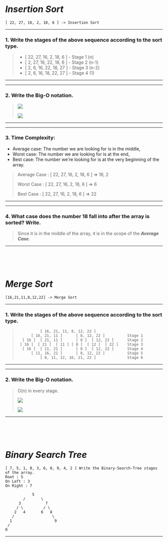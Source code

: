 # ***Insertion Sort***

```
[ 22, 27, 16, 2, 18, 6 ] -> Insertion Sort
```

---
### 1. Write the stages of the above sequence according to the sort type.
> - [ 22, 27, 16,  2, 18,  6 ] - Stage 1 (n)
> - [  2, 27, 16, 22, 18,  6 ] - Stage 2 (n-1)
> - [  2,  6, 16, 22, 18, 27 ] - Stage 3 (n-2)
> - [  2,  6, 16, 18, 22, 27 ] - Stage 4 (1)
---
---
### 2. Write the Big-O notation.
> ![](https://cdn.upload.systems/uploads/4PGINCcg.png)
> 
> ![](https://cdn.upload.systems/uploads/1bcmyjZs.png)
---
---
### 3. Time Complexity: 
* Average case: The number we are looking for is in the middle,
* Worst case: The number we are looking for is at the end,
* Best case: The number we're looking for is at the very beginning of the array.
> Average Case : [ 22, 27, 16, 2, 18, 6 ] => 16, 2
> 
> Worst Case : [ 22, 27, 16, 2, 18, 6 ] => 6
> 
> Best Case : [ 22, 27, 16, 2, 18, 6 ] => 22
---
---
### 4. What case does the number 18 fall into after the array is sorted? Write.
> Since it is in the middle of the array, it is in the scope of the ***Average Case***.
---

<br><br><br>

# ***Merge Sort***

```
[16,21,11,8,12,22] -> Merge Sort
```

---
### 1. Write the stages of the above sequence according to the sort type.
>               [ 16, 21, 11, 8, 12, 22 ]
>           [ 16, 21, 11 ]      [ 8, 12, 22 ]          Stage 1
>       [ 16 ]  [ 21, 11 ]      [ 8 ]  [ 12, 22 ]      Stage 2
>      [ 16 ]  [ 21 ]  [ 11 ] [ 8 ]  [ 12 ]  [ 22 ]    Stage 3
>       [ 16 ]  [ 11, 21 ]      [ 8 ]  [ 12, 22 ]      Stage 4
>           [ 11, 16, 21 ]      [ 8, 12, 22 ]          Stage 5
>               [ 8, 11, 12, 16, 21, 22 ]              Stage 6
---
---
### 2. Write the Big-O notation.
> O(n) in every stage.
> 
> ![](https://cdn.upload.systems/uploads/LGWHtq1i.png)
> 
> ![](https://cdn.upload.systems/uploads/u6fQRxQF.png)
---

<br><br><br>

# ***Binary Search Tree***

```
[ 7, 5, 1, 8, 3, 6, 0, 9, 4, 2 ] Write the Binary-Search-Tree stages of the array.
Root : 5
On Left : 3
On Right : 7
```
                5
            /       \
          3           7
         / \         / \
        2   4       6   8
       /                 \
      1                   9
     /
    0
---